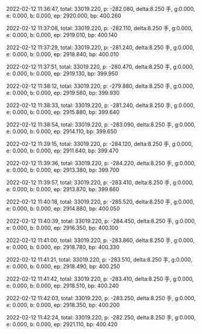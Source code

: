 2022-02-12 11:36:47, total: 33019.220, p: -282.080, delta:8.250 手, g:0.000, e: 0.000, b: 0.000, ep: 2920.000, bp: 400.260

2022-02-12 11:37:08, total: 33019.220, p: -282.110, delta:8.250 手, g:0.000, e: 0.000, b: 0.000, ep: 2919.010, bp: 400.140

2022-02-12 11:37:29, total: 33019.220, p: -281.240, delta:8.250 手, g:0.000, e: 0.000, b: 0.000, ep: 2918.840, bp: 400.010

2022-02-12 11:37:51, total: 33019.220, p: -280.470, delta:8.250 手, g:0.000, e: 0.000, b: 0.000, ep: 2919.130, bp: 399.950

2022-02-12 11:38:12, total: 33019.220, p: -279.880, delta:8.250 手, g:0.000, e: 0.000, b: 0.000, ep: 2919.560, bp: 399.930

2022-02-12 11:38:33, total: 33019.220, p: -281.240, delta:8.250 手, g:0.000, e: 0.000, b: 0.000, ep: 2915.880, bp: 399.640

2022-02-12 11:38:54, total: 33019.220, p: -283.090, delta:8.250 手, g:0.000, e: 0.000, b: 0.000, ep: 2914.110, bp: 399.650

2022-02-12 11:39:15, total: 33019.220, p: -284.120, delta:8.250 手, g:0.000, e: 0.000, b: 0.000, ep: 2911.640, bp: 399.470

2022-02-12 11:39:36, total: 33019.220, p: -284.220, delta:8.250 手, g:0.000, e: 0.000, b: 0.000, ep: 2913.380, bp: 399.700

2022-02-12 11:39:57, total: 33019.220, p: -283.410, delta:8.250 手, g:0.000, e: 0.000, b: 0.000, ep: 2913.870, bp: 399.660

2022-02-12 11:40:18, total: 33019.220, p: -285.520, delta:8.250 手, g:0.000, e: 0.000, b: 0.000, ep: 2914.880, bp: 400.050

2022-02-12 11:40:39, total: 33019.220, p: -284.450, delta:8.250 手, g:0.000, e: 0.000, b: 0.000, ep: 2916.350, bp: 400.100

2022-02-12 11:41:00, total: 33019.220, p: -283.860, delta:8.250 手, g:0.000, e: 0.000, b: 0.000, ep: 2918.780, bp: 400.330

2022-02-12 11:41:21, total: 33019.220, p: -283.510, delta:8.250 手, g:0.000, e: 0.000, b: 0.000, ep: 2918.490, bp: 400.250

2022-02-12 11:41:42, total: 33019.220, p: -283.410, delta:8.250 手, g:0.000, e: 0.000, b: 0.000, ep: 2918.510, bp: 400.240

2022-02-12 11:42:03, total: 33019.220, p: -283.250, delta:8.250 手, g:0.000, e: 0.000, b: 0.000, ep: 2918.350, bp: 400.200

2022-02-12 11:42:24, total: 33019.220, p: -282.250, delta:8.250 手, g:0.000, e: 0.000, b: 0.000, ep: 2921.110, bp: 400.420